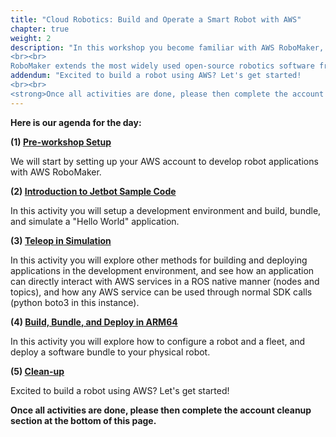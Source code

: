 ```yaml
---
title: "Cloud Robotics: Build and Operate a Smart Robot with AWS"
chapter: true
weight: 2
description: "In this workshop you become familiar with AWS RoboMaker, a service that enables you to easily develop, simulate and deploy intelligent robot applications that integrate with AWS services. This includes AWS machine learning services, monitoring services, and analytics services that enable a robot to stream data, navigate, communicate, comprehend, and learn. Today, you will also get hands on with a physical robot (WaveShare Nvidia Jetbot Kit) to learn how to manage and deploy robot applications to production robots using AWS RoboMaker.
<br><br>
RoboMaker extends the most widely used open-source robotics software framework <strong>Robot Operating System</strong>, or <a href='http://www.ros.org'>ROS</a>. Therefore, this workshop will include references to ROS concepts and tools. No previous ROS experience is required, however, if you would like to learn more check out the <a href='http://www.ros.org'>ROS</a>."
addendum: "Excited to build a robot using AWS? Let's get started!
<br><br>
<strong>Once all activities are done, please then complete the account cleanup section at the bottom of this page.</strong>"
---
```


**Here is our agenda for the day:**

**(1) [Pre-workshop Setup](setup/)**

We will start by setting up your AWS account to develop robot applications with AWS RoboMaker. 

**(2) [Introduction to Jetbot Sample Code](develop/)**

In this activity you will setup a development environment and build, bundle, and simulate a "Hello World" application.

**(3) [Teleop in Simulation](simulate/)**

In this activity you will explore other methods for building and deploying applications in the development environment, and see how an application can directly interact with AWS services in a ROS native manner (nodes and topics), and how any AWS service can be used through normal SDK calls (python boto3 in this instance).

**(4) [Build, Bundle, and Deploy in ARM64](build/)**

In this activity you will explore how to configure a robot and a fleet, and deploy a software bundle to your physical robot.

**(5) [Clean-up](cleanup/)**

Excited to build a robot using AWS? Let's get started!

**Once all activities are done, please then complete the account cleanup section at the bottom of this page.**


